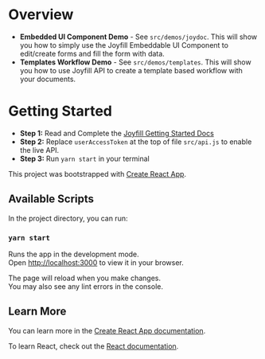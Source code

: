 # Overview

* **Embedded UI Component Demo** - See `src/demos/joydoc`. This will show you how to simply use the Joyfill Embeddable UI Component to edit/create forms and fill the form with data.
* **Templates Workflow Demo** - See `src/demos/templates`. This will show you how to use Joyfill API to create a template based workflow with your documents.

# Getting Started 

* **Step 1:** Read and Complete the [Joyfill Getting Started Docs](https://dash.readme.com/project/joyfill/v1.1/docs/quick-start)
* **Step 2:** Replace `userAccessToken` at the top of file `src/api.js` to enable the live API.
* **Step 3:** Run `yarn start` in your terminal

This project was bootstrapped with [Create React App](https://github.com/facebook/create-react-app).

## Available Scripts

In the project directory, you can run:

### `yarn start`

Runs the app in the development mode.\
Open [http://localhost:3000](http://localhost:3000) to view it in your browser.

The page will reload when you make changes.\
You may also see any lint errors in the console.

## Learn More

You can learn more in the [Create React App documentation](https://facebook.github.io/create-react-app/docs/getting-started).

To learn React, check out the [React documentation](https://reactjs.org/).


